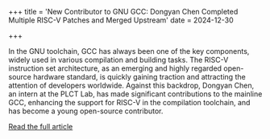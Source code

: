 +++
title = 'New Contributor to GNU GCC: Dongyan Chen Completed Multiple RISC-V Patches and Merged Upstream'
date = 2024-12-30

+++

In the GNU toolchain, GCC has always been one of the key components, widely used in various compilation and building tasks. The RISC-V instruction set architecture, as an emerging and highly regarded open-source hardware standard, is quickly gaining traction and attracting the attention of developers worldwide. Against this backdrop, Dongyan Chen, an intern at the PLCT Lab, has made significant contributions to the mainline GCC, enhancing the support for RISC-V in the compilation toolchain, and has become a young open-source contributor.

[Read the full article](https://mp.weixin.qq.com/s/MOzX9cFa9h5vaG8fAvyRMg)




